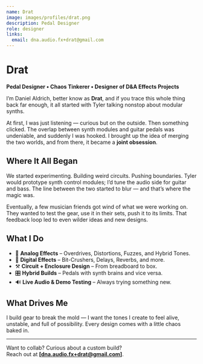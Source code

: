 ```yaml
---
name: Drat
image: images/profiles/drat.png
description: Pedal Designer
role: designer
links:
  email: dna.audio.fx+drat@gmail.com
---
```


# Drat  
**Pedal Designer • Chaos Tinkerer • Designer of D&A Effects Projects**

I’m Daniel Aldrich, better know as **Drat**, and if you trace this whole thing back far enough, it all started with Tyler talking nonstop about modular synths.

At first, I was just listening — curious but on the outside. Then something clicked. The overlap between synth modules and guitar pedals was undeniable, and suddenly I was hooked. I brought up the idea of merging the two worlds, and from there, it became a **joint obsession**.

## Where It All Began

We started experimenting. Building weird circuits. Pushing boundaries. Tyler would prototype synth control modules; I’d tune the audio side for guitar and bass. The line between the two started to blur — and that’s where the magic was.

Eventually, a few musician friends got wind of what we were working on. They wanted to test the gear, use it in their sets, push it to its limits. That feedback loop led to even wilder ideas and new designs. 

## What I Do

- 🎸 **Analog Effects** – Overdrives, Distortions, Fuzzes, and Hybrid Tones.
- 👾 **Digital Effects** – Bit-Crushers, Delays, Reverbs, and more.
- ⚒️ **Circuit + Enclosure Design** – From breadboard to box.
- 🎛 **Hybrid Builds** – Pedals with synth brains and vice versa.
- 🔊 **Live Audio & Demo Testing** – Always trying something new.

## What Drives Me

I build gear to break the mold — I want the tones I create to feel alive, unstable, and full of possibility. Every design comes with a little chaos baked in.

---

Want to collab? Curious about a custom build?  
Reach out at **[dna.audio.fx+drat@gmail.com]**.